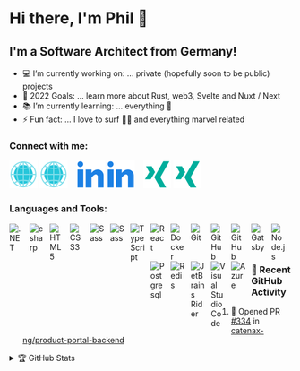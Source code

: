 # Hi there, I'm Phil 🤙 

## I'm a Software Architect from Germany!

- 💻 I’m currently working on: ... private (hopefully soon to be public) projects
- 🥅 2022 Goals: ... learn more about Rust, web3, Svelte and Nuxt / Next
- 📚 I’m currently learning: ... everything 🤣
- ⚡ Fun fact: ... I love to surf 🏄‍♂️ and everything marvel related

### Connect with me:

[![website](./img/globe-light.svg)](https://www.digitalnativesolutions.de#gh-light-mode-only)
[![website](./img/globe-dark.svg)](https://www.digitalnativesolutions.de#gh-dark-mode-only)
&nbsp;&nbsp;
[![linkedin](./img/linkedin-light.svg)](https://de.linkedin.com/in/phils91#gh-light-mode-only)
[![linkedin](./img/linkedin-dark.svg)](https://de.linkedin.com/in/phils91#gh-dark-mode-only)
&nbsp;&nbsp;
[![xing](./img/xing-light.svg)](https://www.xing.com/profile/Philip_Schneider14#gh-light-mode-only)
[![xing](./img/xing-dark.svg)](https://www.xing.com/profile/Philip_Schneider14#gh-dark-mode-only)

### Languages and Tools:

[<img align="left" alt=".NET" width="26px" src="https://cdn.jsdelivr.net/gh/devicons/devicon/icons/dotnetcore/dotnetcore-original.svg" style="padding-right:10px;" />][ms]
[<img align="left" alt="csharp" width="26px" src="https://cdn.jsdelivr.net/gh/devicons/devicon/icons/csharp/csharp-original.svg" style="padding-right:10px;" />][ms]
<img align="left" alt="HTML5" width="26px" src="https://cdn.jsdelivr.net/gh/devicons/devicon/icons/html5/html5-original.svg" style="padding-right:10px;" />
<img align="left" alt="CSS3" width="26px" src="https://cdn.jsdelivr.net/gh/devicons/devicon/icons/css3/css3-original.svg" style="padding-right:10px;" />
[<img align="left" alt="Sass" width="26px" src="https://cdn.jsdelivr.net/gh/devicons/devicon/icons/sass/sass-original.svg" style="padding-right:10px;" />][sass]
[<img align="left" alt="Sass" width="26px" src="https://cdn.jsdelivr.net/gh/devicons/devicon/icons/tailwindcss/tailwindcss-plain.svg" style="padding-right:10px;" />][tailwind]
[<img align="left" alt="TypeScript" width="26px" src="https://cdn.jsdelivr.net/gh/devicons/devicon/icons/typescript/typescript-original.svg" style="padding-right:10px;" />][typescript]
[<img align="left" alt="React" width="26px" src="https://cdn.jsdelivr.net/gh/devicons/devicon/icons/react/react-original.svg" style="padding-right:10px;" />][react]
[<img align="left" alt="Docker" width="26px" src="https://cdn.jsdelivr.net/gh/devicons/devicon/icons/docker/docker-original.svg" style="padding-right:10px;" />][docker]
[<img align="left" alt="Git" width="26px" src="https://cdn.jsdelivr.net/gh/devicons/devicon/icons/git/git-original.svg" style="padding-right:10px;" />][git]
[<img align="left" alt="GitHub" width="26px" src="https://user-images.githubusercontent.com/3369400/139447912-e0f43f33-6d9f-45f8-be46-2df5bbc91289.png" style="padding-right:10px;" />](https://github.com/#gh-dark-mode-only)
[<img align="left" alt="GitHub" width="26px" src="https://user-images.githubusercontent.com/3369400/139448065-39a229ba-4b06-434b-bc67-616e2ed80c8f.png" style="padding-right:10px;" />](https://github.com/#gh-light-mode-only)
[<img align="left" alt="Gatsby" width="26px" src="https://cdn.jsdelivr.net/gh/devicons/devicon/icons/gatsby/gatsby-original.svg" style="padding-right:10px;" />][gatsby]
[<img align="left" alt="Node.js" width="26px" src="https://cdn.jsdelivr.net/gh/devicons/devicon/icons/nodejs/nodejs-original.svg" style="padding-right:10px;" />][nodejs]
[<img align="left" alt="Postgresql" width="26px" src="https://cdn.jsdelivr.net/gh/devicons/devicon/icons/postgresql/postgresql-original.svg" style="padding-right:10px;" />][postgresql]
[<img align="left" alt="Redis" width="26px" src="https://cdn.jsdelivr.net/gh/devicons/devicon/icons/redis/redis-original.svg" style="padding-right:10px;" />][postgresql]
[<img align="left" alt="JetBrains Rider" width="26px" src="https://upload.wikimedia.org/wikipedia/commons/6/6e/JetBrains_Rider_Icon.svg" style="padding-right:10px;" />][rider]
[<img align="left" alt="Visual Studio Code" width="26px" src="https://cdn.jsdelivr.net/gh/devicons/devicon/icons/vscode/vscode-original.svg" style="padding-right:10px;" />][vscode]
[<img align="left" alt="Azure" width="26px" src="https://cdn.jsdelivr.net/gh/devicons/devicon/icons/azure/azure-original.svg" style="padding-right:10px;" />][azure]

<br />
<br />

---

### 🏃 Recent GitHub Activity
  
<!--START_SECTION:activity-->
1. 💪 Opened PR [#334](https://github.com/catenax-ng/product-portal-backend/pull/334) in [catenax-ng/product-portal-backend](https://github.com/catenax-ng/product-portal-backend)
<!--END_SECTION:activity-->

<details>
  <summary>🏆 GitHub Stats</summary>

  <img align="left" alt="Phils's GitHub Stats" src="https://github-readme-stats.vercel.app/api?username=Phil91&count_private=true&show_icons=true&hide_border=false&title_color=ff652f&icon_color=FFE400&bg_color=09131B&text_color=ffffff&border_color=0c1a25" />

</details>

[website]: https://www.digitalnativesolutions.de
[linkedin]: https://de.linkedin.com/in/phils91
[xing]: https://www.xing.com/profile/Philip_Schneider14
[ms]: https://docs.microsoft.com/de-de/aspnet/core/?view=aspnetcore-6.0
[sass]: https://sass-lang.com/
[tailwind]: https://tailwindcss.com/
[react]: https://reactjs.org/
[rider]: https://www.jetbrains.com/rider/
[docker]: https://www.docker.com/
[postgresql]: https://www.postgresql.org/
[serverless]: https://www.serverless.com/
[vscode]: https://code.visualstudio.com/
[gatsby]: https://www.gatsbyjs.com/
[graphql]: https://graphql.org/
[nodejs]: https://nodejs.org/
[github]: https://github.com/
[git]: https://git-scm.com/
[typescript]: https://www.typescriptlang.org/
[redis]: https://redis.io/
[azure]: https://azure.com/
